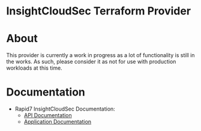 # InsightCloudSec Terraform Provider

# About
This provider is currently a work in progress as a lot of functionality is still in the works.  As such, please consider it as not for use with production workloads at this time.

# Documentation
- Rapid7 InsightCloudSec Documentation:
  - [API Documentation](https://docs.divvycloud.com/reference/)
  - [Application Documentation](https://docs.divvycloud.com/docs)

